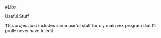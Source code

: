 ﻿#Libs

Useful Stuff

This project just includes some useful stuff for my main vex program that I'll prolly never have to edit
